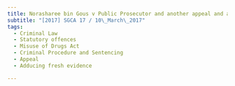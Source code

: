 ```yaml
---
title: Norasharee bin Gous v Public Prosecutor and another appeal and another matter 
subtitle: "[2017] SGCA 17 / 10\_March\_2017"
tags:
  - Criminal Law
  - Statutory offences
  - Misuse of Drugs Act
  - Criminal Procedure and Sentencing
  - Appeal
  - Adducing fresh evidence

---
```


